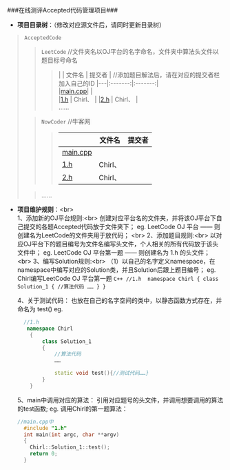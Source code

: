 ###在线测评Accepted代码管理项目###

* **项目目录树**：（修改对应源文件后，请同时更新目录树）
> `AcceptedCode`
>>`LeetCode`		//文件夹名以OJ平台的名字命名，文件夹中算法头文件以题目标号命名
>>> | | 文件名 | 提交者 |  //添加题目解法后，请在对应的提交者栏加入自己的ID
>>> |---|:-------:|:-------:| 	
>>>  |[main.cpp](https://github.com/CheilQuan/AcceptedCode/blob/master/LeetCode/main.cpp)|  |								
>>>  |[1.h](https://github.com/CheilQuan/AcceptedCode/blob/master/LeetCode/1.h)  | Chirl、 |	
>>>  |[2.h](https://github.com/CheilQuan/AcceptedCode/blob/master/LeetCode/2.h)  | Chirl、 |			
>>>……
>	
>> `NowCoder`  //牛客网
>>> | | 文件名 | 提交者 |
>>> |---|:-------:|:-------:| 	
>>>  |[main.cpp](https://github.com/CheilQuan/AcceptedCode/blob/master/NowCoder/main.cpp)|  |								
>>>  |[1.h]()  | Chirl、 |	
>>>  |[2.h]()  | Chirl、 |				
>
>> ……


* **项目维护规则**：\<br>	
	1、添加新的OJ平台规则:\<br>
		创建对应平台名的文件夹，并将该OJ平台下自己提交的各题Accepted代码放于文件夹下；
		eg. LeetCode OJ 平台 —— 则创建名为LeetCode的文件夹用于放代码；
	\<br>
	2、添加题目规则:\<br>
		以对应OJ平台下的题目编号为文件名编写头文件，个人相关的所有代码放于该头文件中；
		eg. LeetCode OJ 平台第一题 —— 则创建名为 1.h 的头文件；
	\<br>
	3、编写Solution规则:\<br>
        	（1）以自己的名字定义namespace，在namespace中编写对应的Solution类，并且Solution后跟上题目编号；
	 	eg. Chirl编写LeetCode OJ 平台第一题 
	    ``` C++
		//1.h 
	    namespace Chirl
	    {
			class Solution_1
			{
				//算法代码
				……
			}
	    }
		``` 
	 
	4、关于测试代码：
		也放在自己的名字空间的类中，以静态函数方式存在，并命名为 test()
	eg.
	``` C++
	  //1.h
	   namespace Chirl
	    {
			class Solution_1
			{
				//算法代码
				……

				static void test(){//测试代码……}
			}
	    }
	```
	
	5、main中调用对应的算法：
		引用对应题号的头文件，并调用想要调用的算法的test函数;
		eg. 调用Chirl的第一题算法：
	``` C++
	//main.cpp中
	  #include "1.h"
	  int main(int argc, char **argv)
	  {
		Chirl::Solution_1::test();
		return 0;	
	  }	
	```

